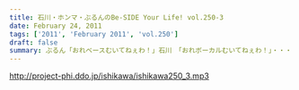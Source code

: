 ```yaml
---
title: 石川・ホンマ・ぶるんのBe-SIDE Your Life! vol.250-3
date: February 24, 2011
tags: ['2011', 'February 2011', 'vol.250']
draft: false
summary: ぶるん「おれベースむいてねぇわ！」石川　「おれボーカルむいてねぇわ！」・・・スタジオに入ってくるなり早くも決断を下す２人！NAMAE
---
```


http://project-phi.ddo.jp/ishikawa/ishikawa250_3.mp3